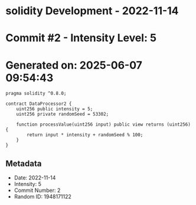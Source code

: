 ﻿# solidity Development - 2022-11-14
# Commit #2 - Intensity Level: 5
# Generated on: 2025-06-07 09:54:43
```solidity
pragma solidity ^0.8.0;

contract DataProcessor2 {
    uint256 public intensity = 5;
    uint256 private randomSeed = 53302;

    function processValue(uint256 input) public view returns (uint256) {
        return input * intensity + randomSeed % 100;
    }
}
```
## Metadata
- Date: 2022-11-14
- Intensity: 5
- Commit Number: 2
- Random ID: 1948171122
